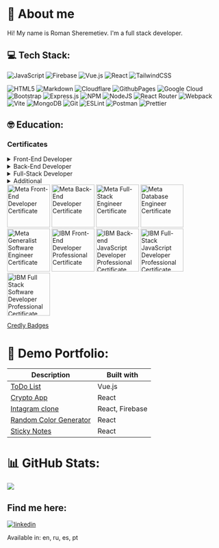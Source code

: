 # 👋 About me

Hi!
My name is Roman Sheremetiev.
I'm a full stack developer.

## 💻 Tech Stack:
![JavaScript](https://img.shields.io/badge/javascript-%23323330.svg?style=flat&logo=javascript&logoColor=%23F7DF1E)
![Firebase](https://img.shields.io/badge/firebase-%23039BE5.svg?style=flat&logo=firebase)
![Vue.js](https://img.shields.io/badge/vue.js-%2335495e.svg?style=flat&logo=vuedotjs&logoColor=%234FC08D)
![React](https://img.shields.io/badge/react-%2320232a.svg?style=flat&logo=react&logoColor=%2361DAFB)
![TailwindCSS](https://img.shields.io/badge/tailwindcss-%2338B2AC.svg?style=flat&logo=tailwind-css&logoColor=white)

![HTML5](https://img.shields.io/badge/html5-%23E34F26.svg?style=flat&logo=html5&logoColor=white)
![Markdown](https://img.shields.io/badge/markdown-%23000000.svg?style=flat&logo=markdown&logoColor=white)
![Cloudflare](https://img.shields.io/badge/Cloudflare-F38020?style=flat&logo=Cloudflare&logoColor=white)
![GithubPages](https://img.shields.io/badge/github%20pages-121013?style=flat&logo=github&logoColor=white)
![Google Cloud](https://img.shields.io/badge/GoogleCloud-%234285F4.svg?style=flat&logo=google-cloud&logoColor=white)
![Bootstrap](https://img.shields.io/badge/bootstrap-%238511FA.svg?style=flat&logo=bootstrap&logoColor=white)
![Express.js](https://img.shields.io/badge/express.js-%23404d59.svg?style=flat&logo=express&logoColor=%2361DAFB)
![NPM](https://img.shields.io/badge/NPM-%23CB3837.svg?style=flat&logo=npm&logoColor=white)
![NodeJS](https://img.shields.io/badge/node.js-6DA55F?style=flat&logo=node.js&logoColor=white)
![React Router](https://img.shields.io/badge/React_Router-CA4245?style=flat&logo=react-router&logoColor=white)
![Webpack](https://img.shields.io/badge/webpack-%238DD6F9.svg?style=flat&logo=webpack&logoColor=black)
![Vite](https://img.shields.io/badge/vite-%23646CFF.svg?style=flat&logo=vite&logoColor=white)
![MongoDB](https://img.shields.io/badge/MongoDB-%234ea94b.svg?style=flat&logo=mongodb&logoColor=white)
![Git](https://img.shields.io/badge/git-%23F05033.svg?style=flat&logo=git&logoColor=white)
![ESLint](https://img.shields.io/badge/ESLint-4B3263?style=flat&logo=eslint&logoColor=white)
![Postman](https://img.shields.io/badge/Postman-FF6C37?style=flat&logo=postman&logoColor=white)
![Prettier](https://img.shields.io/badge/prettier-%23F7B93E.svg?style=flat&logo=prettier&logoColor=black)

## 🤓 Education:

### Certificates

<details>
  <summary>Front-End Developer</summary>
  
  [Meta Front-End Developer](https://coursera.org/share/658c2b341ce568d65cfd9cf9cf8631f9) \
  [IBM Front-End Developer](https://coursera.org/share/e8c08257559b4ceeaa803feebc79d7cb) \
  [Microsoft Front-End Developer](https://coursera.org/share/9f0c3d47db35cfeb7f59b0caed97b2f6)

</details>

<details>
  <summary>Back-End Developer</summary>

  [Meta Back-End Developer](https://coursera.org/share/1f7057e6d034d4363d8ed5498e05373a) \
  [IBM Back-end JavaScript Developer](https://coursera.org/share/51667bf22336fd9cfd50a912e979cc06) \
  [IBM Back-End Development](https://coursera.org/share/94c09b4d1963f2e3241c8a8f9d9e230b)
</details>

<details>
  <summary>Full-Stack Developer</summary>

  [Amazon Junior Software Developer](https://coursera.org/share/c929f6dae73142f1d73a58ce3d367d9f) \
  [IBM Full-Stack JavaScript Developer](https://coursera.org/share/59dd9ef1909b72d7dc4a8070a4f55a3c) \
  [IBM Full Stack Software Developer Professional Certificate](https://coursera.org/share/03d41fcc0c85bd7f0d52adb690d525a5)
</details>

<details>
  <summary>Additional</summary>

  [Meta Database Engineer](https://coursera.org/share/a835d6ab357f3910b7819f9b39f7c591) \
  [Meta React Native](https://coursera.org/share/1e4befc8149a7a5653d15d92835ef37c)
</details>

<img src="https://github.com/user-attachments/assets/49988db2-6b82-4371-8f0a-ecf3ff852f98" alt="Meta Front-End Developer Certificate" height="100"/>
<img src="https://github.com/user-attachments/assets/f54d98aa-2063-4e64-b266-94977d0d90b4" alt="Meta Back-End Developer Certificate" height="100"/>
<img src="https://github.com/user-attachments/assets/40538292-4fa7-4f4e-80f0-183893fa665b" alt="Meta Full-Stack Engineer Certificate" height="100"/>
<img src="https://github.com/user-attachments/assets/46390649-26ad-44a5-8258-362d444f977b" alt="Meta Database Engineer Certificate" height="100"/>
<img src="https://github.com/user-attachments/assets/3b070eb5-0244-43b9-8c72-7ac4dc2c88bb" alt="Meta Generalist Software Engineer Certificate" height="100"/>
<img src="https://github.com/user-attachments/assets/3325542d-eca4-4819-b3dc-0ad1e50af654" alt="IBM Front-End Developer Professional Certificate" height="100"/>
<img src="https://github.com/user-attachments/assets/caa8066e-f494-4a7b-b79a-80197a311344" alt="IBM Back-end JavaScript Developer Professional Certificate" height="100"/>
<img src="https://github.com/user-attachments/assets/d58d9063-cdbc-44ae-9f38-39a879e1bb06" alt="IBM Full-Stack JavaScript Developer Professional Certificate" height="100"/>
<img src="https://github.com/user-attachments/assets/aa9d858a-5a4f-43be-aa04-ff4c6cd7e182" alt="IBM Full Stack Software Developer Professional Certificate (V5)" height="100"/>

[Credly Badges](https://www.credly.com/users/roman-sheremetiev)

# 💾 Demo Portfolio:
| Description                                                                     | Built with      |
|---------------------------------------------------------------------------------|-----------------|
| [ToDo List](https://github.com/roman-shhh/vue-todo-app)                         | Vue.js          |
| [Crypto App](https://github.com/roman-shhh/react-demo-crypto-app)               | React           |
| [Intagram clone](https://github.com/roman-shhh/react-insta-clone)               | React, Firebase |
| [Random Color Generator](https://github.com/roman-shhh/random-color-react-demo) | React           |
| [Sticky Notes](https://github.com/roman-shhh/sticky-notes-react-demo)           | React           |

# 📊 GitHub Stats:
![](https://github-readme-stats.vercel.app/api/top-langs/?username=roman-shhh&theme=dark&hide_border=false&include_all_commits=false&count_private=false&layout=compact)

## Find me here:

[![linkedin](https://img.shields.io/badge/linkedin-0A66C2?style=for-the-badge&logo=linkedin&logoColor=white)](https://www.linkedin.com/in/roman-sheremetiev/)

Available in: en, ru, es, pt

<!-- Proudly created with GPRM ( https://gprm.itsvg.in ) -->
